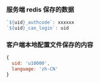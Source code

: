 ### 服务端 redis 保存的数据

```js
`${uid}_authcode`: xxxxxx
`${uid}_can_login`: uid
```

### 客户端本地配置文件保存的内容

```js
{
  uid: 'u10000',
  language: 'zh-CN'
}
```